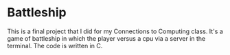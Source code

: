 # Battleship
This is a final project that I did for my Connections to Computing class. It's a game of battleship in which the player versus a cpu via a server in the terminal. The code is written in C.
